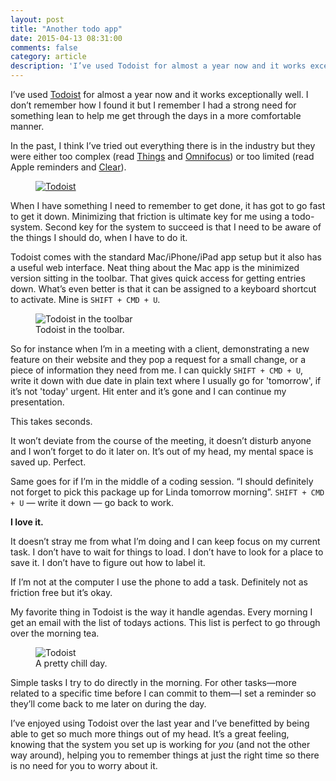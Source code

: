 ```yaml
---
layout: post
title: "Another todo app"
date: 2015-04-13 08:31:00
comments: false
category: article
description: 'I’ve used Todoist for almost a year now and it works exceptionally well. I don’t remember how I found it but I remember I had a strong need for something lean to help me get through the days in a more comfortable manner.'
---
```


I’ve used [Todoist](https://en.todoist.com/) for almost a year now and it works exceptionally well. I don’t remember how I found it but I remember I had a strong need for something lean to help me get through the days in a more comfortable manner.

In the past, I think I’ve tried out everything there is in the industry but they were either too complex (read [Things](https://culturedcode.com/things/) and [Omnifocus](https://www.omnigroup.com/omnifocus)) or too limited (read Apple reminders and [Clear](http://realmacsoftware.com/clear)).

<figure>
    <a href="https://en.todoist.com/">
        <img 
            srcset="
            /assets/images/dist/todoist-banner-400.jpg 400w,
            /assets/images/dist/todoist-banner-600.jpg 600w,
            /assets/images/dist/todoist-banner-800.jpg 800w,
            /assets/images/dist/todoist-banner-1000.jpg 1000w,
            /assets/images/dist/todoist-banner-1400.jpg 1400w"
            src="/assets/images/dist/todoist-banner-600.jpg"
            alt="Todoist"
        >
    </a>
</figure>


When I have something I need to remember to get done, it has got to go fast to get it down. Minimizing that friction is ultimate key for me using a todo-system. Second key for the system to succeed is that I need to be aware of the things I should do, when I have to do it.

Todoist comes with the standard Mac/iPhone/iPad app setup but it also has a useful web interface. Neat thing about the Mac app is the minimized version sitting in the toolbar. That gives quick access for getting entries down. What’s even better is that it can be assigned to a keyboard shortcut to activate. Mine is `SHIFT + CMD + U`.

<figure>
    <img 
        srcset="
        /assets/images/dist/todoist-quick-access-400.png 400w,
        /assets/images/dist/todoist-quick-access-600.png 600w,
        /assets/images/dist/todoist-quick-access-800.png 800w,
        /assets/images/dist/todoist-quick-access-1000.png 1000w,
        /assets/images/dist/todoist-quick-access-1400.png 1400w"
        src="/assets/images/dist/todoist-quick-access-600.png"
        alt="Todoist in the toolbar"
    >
    <figcaption>Todoist in the toolbar.</figcaption>
</figure>

So for instance when I’m in a meeting with a client, demonstrating a new feature on their website and they pop a request for a small change, or a piece of information they need from me. I can quickly `SHIFT + CMD + U`, write it down with due date in plain text where I usually go for 'tomorrow', if it’s not 'today' urgent. Hit enter and it’s gone and I can continue my presentation.

This takes seconds.

It won’t deviate from the course of the meeting, it doesn’t disturb anyone and I won’t forget to do it later on. It’s out of my head, my mental space is saved up. Perfect.

Same goes for if I’m in the middle of a coding session. “I should definitely not forget to pick this package up for Linda tomorrow morning”. `SHIFT + CMD + U` — write it down — go back to work.

**I love it.**

It doesn’t stray me from what I’m doing and I can keep focus on my current task. I don’t have to wait for things to load. I don’t have to look for a place to save it. I don’t have to figure out how to label it.

If I’m not at the computer I use the phone to add a task. Definitely not as friction free but it’s okay.

My favorite thing in Todoist is the way it handle agendas. Every morning I get an email with the list of todays actions. This list is perfect to go through over the morning tea.

<figure>
    <img 
        srcset="
        /assets/images/dist/todoist-mail-400.png 400w,
        /assets/images/dist/todoist-mail-600.png 600w,
        /assets/images/dist/todoist-mail-800.png 800w,
        /assets/images/dist/todoist-mail-1000.png 1000w,
        /assets/images/dist/todoist-mail-1400.png 1400w"
        src="/assets/images/dist/todoist-mail-600.png"
        sizes="(min-width: 74em) 49em, 100%"
        alt="Todoist"
    >
    <figcaption>A pretty chill day.</figcaption>
</figure>

Simple tasks I try to do directly in the morning. For other tasks—more related to a specific time before I can commit to them—I set a reminder so they’ll come back to me later on during the day.

I’ve enjoyed using Todoist over the last year and I’ve benefitted by being able to get so much more things out of my head. It’s a great feeling, knowing that the system you set up is working for *you* (and not the other way around), helping you to remember things at just the right time so there is no need for you to worry about it.

